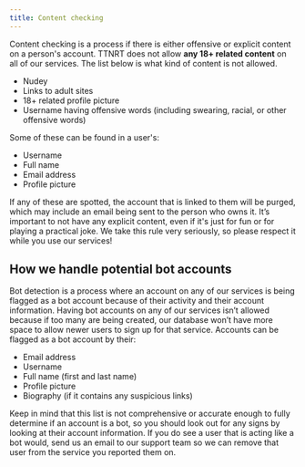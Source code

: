 ```yaml
---
title: Content checking
---
```

Content checking is a process if there is either offensive or explicit content on a person's account. TTNRT does not allow **any 18+ related content** on all of our services. The list below is what kind of content is not allowed.

* Nudey  
* Links to adult sites  
* 18+ related profile picture  
* Username having offensive words (including swearing, racial, or other offensive words)

Some of these can be found in a user's:

* Username  
* Full name  
* Email address  
* Profile picture

If any of these are spotted, the account that is linked to them will be purged, which may include an email being sent to the person who owns it. It’s important to not have any explicit content, even if it's just for fun or for playing a practical joke. We take this rule very seriously, so please respect it while you use our services!

## How we handle potential bot accounts
Bot detection is a process where an account on any of our services is being flagged as a bot account because of their activity and their account information. Having bot accounts on any of our services isn’t allowed because if too many are being created, our database won’t have more space to allow newer users to sign up for that service. Accounts can be flagged as a bot account by their:

* Email address  
* Username  
* Full name (first and last name)  
* Profile picture  
* Biography (if it contains any suspicious links)

Keep in mind that this list is not comprehensive or accurate enough to fully determine if an account is a bot, so you should look out for any signs by looking at their account information. If you do see a user that is acting like a bot would, send us an email to our support team so we can remove that user from the service you reported them on.